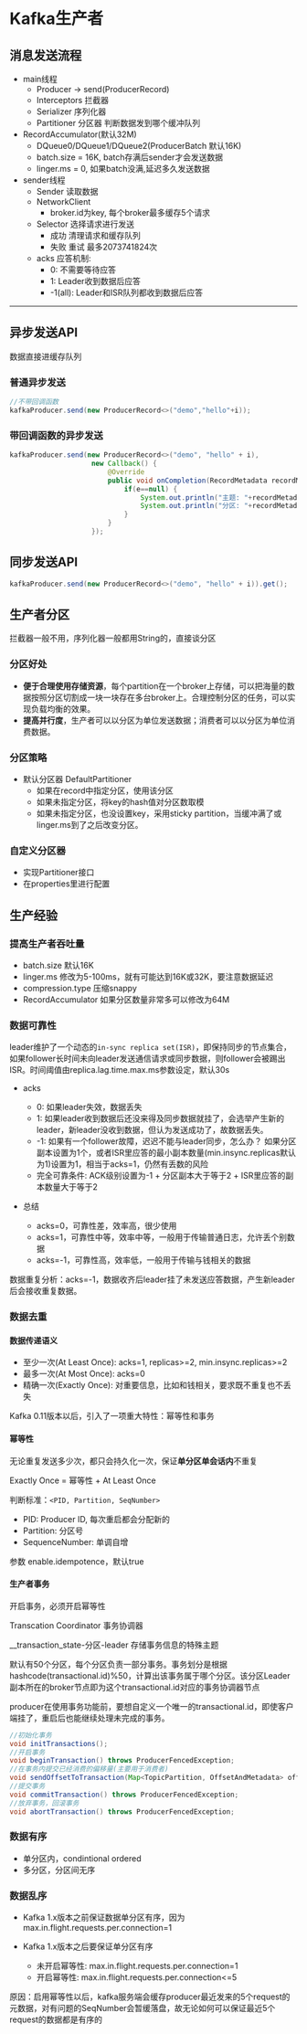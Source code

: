 # Kafka生产者

## 消息发送流程

- main线程
  - Producer -> send(ProducerRecord)
  - Interceptors 拦截器
  - Serializer 序列化器
  - Partitioner 分区器 判断数据发到哪个缓冲队列
- RecordAccumulator(默认32M)
  - DQueue0/DQueue1/DQueue2(ProducerBatch 默认16K)
  - batch.size = 16K, batch存满后sender才会发送数据
  - linger.ms = 0, 如果batch没满,延迟多久发送数据
- sender线程
  - Sender 读取数据
  - NetworkClient
    - broker.id为key, 每个broker最多缓存5个请求
  - Selector 选择请求进行发送
    - 成功 清理请求和缓存队列
    - 失败 重试 最多2073741824次
  - acks 应答机制:
    - 0: 不需要等待应答
    - 1: Leader收到数据后应答
    - -1(all): Leader和ISR队列都收到数据后应答

---

## 异步发送API

数据直接进缓存队列

### **普通异步发送**

```java
//不带回调函数
kafkaProducer.send(new ProducerRecord<>("demo","hello"+i));
```

### **带回调函数的异步发送**

```java
kafkaProducer.send(new ProducerRecord<>("demo", "hello" + i),
                    new Callback() {
                        @Override
                        public void onCompletion(RecordMetadata recordMetadata, Exception e) {
                            if(e==null) {
                                System.out.println("主题: "+recordMetadata.topic());
                                System.out.println("分区: "+recordMetadata.partition());
                            }
                        }
                    });
```

## 同步发送API

```java
kafkaProducer.send(new ProducerRecord<>("demo", "hello" + i)).get();
```

## 生产者分区

拦截器一般不用，序列化器一般都用String的，直接谈分区

### **分区好处**

- **便于合理使用存储资源**，每个partition在一个broker上存储，可以把海量的数据按照分区切割成一块一块存在多台broker上。合理控制分区的任务，可以实现负载均衡的效果。
- **提高并行度**，生产者可以以分区为单位发送数据；消费者可以以分区为单位消费数据。

### **分区策略**

- 默认分区器 DefaultPartitioner
  - 如果在record中指定分区，使用该分区
  - 如果未指定分区，将key的hash值对分区数取模
  - 如果未指定分区，也没设置key，采用sticky partition，当缓冲满了或linger.ms到了之后改变分区。

### **自定义分区器**

- 实现Partitioner接口
- 在properties里进行配置

## 生产经验

### **提高生产者吞吐量**

- batch.size 默认16K
- linger.ms 修改为5-100ms，就有可能达到16K或32K，要注意数据延迟
- compression.type 压缩snappy
- RecordAccumulator 如果分区数量非常多可以修改为64M

### **数据可靠性**

leader维护了一个动态的`in-sync replica set(ISR)`，即保持同步的节点集合，如果follower长时间未向leader发送通信请求或同步数据，则follower会被踢出ISR。时间阈值由replica.lag.time.max.ms参数设定，默认30s

- acks
  - 0: 如果leader失效，数据丢失
  - 1: 如果leader收到数据后还没来得及同步数据就挂了，会选举产生新的leader，新leader没收到数据，但认为发送成功了，故数据丢失。
  - -1: 如果有一个follower故障，迟迟不能与leader同步，怎么办？
  如果分区副本设置为1个，或者ISR里应答的最小副本数量(min.insync.replicas默认为1)设置为1，相当于acks=1，仍然有丢数的风险
  - 完全可靠条件: ACK级别设置为-1 + 分区副本大于等于2 + ISR里应答的副本数量大于等于2

- 总结
  - acks=0，可靠性差，效率高，很少使用
  - acks=1，可靠性中等，效率中等，一般用于传输普通日志，允许丢个别数据
  - acks=-1，可靠性高，效率低，一般用于传输与钱相关的数据

数据重复分析：acks=-1，数据收齐后leader挂了未发送应答数据，产生新leader后会接收重复数据。

### **数据去重**

#### **数据传递语义**

- 至少一次(At Least Once): acks=1, replicas>=2, min.insync.replicas>=2
- 最多一次(At Most Once): acks=0
- 精确一次(Exactly Once): 对重要信息，比如和钱相关，要求既不重复也不丢失

Kafka 0.11版本以后，引入了一项重大特性：幂等性和事务

#### **幂等性**

无论重复发送多少次，都只会持久化一次，保证**单分区单会话内**不重复

Exactly Once = 幂等性 + At Least Once

判断标准：`<PID, Partition, SeqNumber>`

- PID: Producer ID, 每次重启都会分配新的
- Partition: 分区号
- SequenceNumber: 单调自增

参数 enable.idempotence，默认true

#### **生产者事务**

开启事务，必须开启幂等性

Transcation Coordinator 事务协调器

__transaction_state-分区-leader 存储事务信息的特殊主题

默认有50个分区，每个分区负责一部分事务。事务划分是根据hashcode(transactional.id)%50，计算出该事务属于哪个分区。该分区Leader副本所在的broker节点即为这个transactional.id对应的事务协调器节点

producer在使用事务功能前，要想自定义一个唯一的transactional.id，即使客户端挂了，重启后也能继续处理未完成的事务。

```java
//初始化事务
void initTransactions();
//开启事务
void beginTransaction() throws ProducerFencedException;
//在事务内提交已经消费的偏移量(主要用于消费者)
void sendOffsetToTransaction(Map<TopicPartition, OffsetAndMetadata> offsets, String consumerGroupId) throws ProducerFencedException;
//提交事务
void commitTransaction() throws ProducerFencedException;
//放弃事务，回滚事务
void abortTransaction() throws ProducerFencedException;
```

### **数据有序**

- 单分区内，condintional ordered
- 多分区，分区间无序

### **数据乱序**

- Kafka 1.x版本之前保证数据单分区有序，因为max.in.flight.requests.per.connection=1

- Kafka 1.x版本之后要保证单分区有序
  - 未开启幂等性: max.in.flight.requests.per.connection=1
  - 开启幂等性: max.in.flight.requests.per.connection<=5

原因：启用幂等性以后，kafka服务端会缓存producer最近发来的5个request的元数据，对有问题的SeqNumber会暂缓落盘，故无论如何可以保证最近5个request的数据都是有序的
